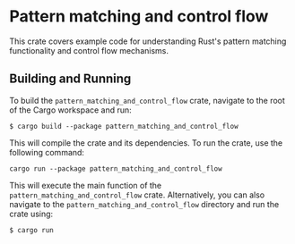 # Pattern matching and control flow
This crate covers example code for understanding Rust's pattern matching functionality and control flow mechanisms.

## Building and Running

To build the `pattern_matching_and_control_flow` crate, navigate to the root of the Cargo workspace and run:

```
$ cargo build --package pattern_matching_and_control_flow
```

This will compile the crate and its dependencies. To run the crate, use the following command:

```
cargo run --package pattern_matching_and_control_flow
```

This will execute the main function of the `pattern_matching_and_control_flow` crate. Alternatively, you can also navigate to the `pattern_matching_and_control_flow` directory and run the crate using:

```
$ cargo run
```